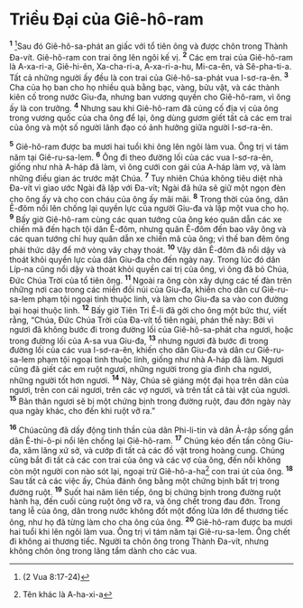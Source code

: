 # Triều Ðại của Giê-hô-ram
<sup><b>1</b></sup> [^1@-c7f00f1e-1b3f-45b9-8fb2-8e5d8be6fbd3]Sau đó Giê-hô-sa-phát an giấc với tổ tiên ông và được chôn trong Thành Ða-vít. Giê-hô-ram con trai ông lên ngôi kế vị. <sup><b>2</b></sup> Các em trai của Giê-hô-ram là A-xa-ri-a, Giê-hi-ên, Xa-cha-ri-a, A-xa-ri-a-hu, Mi-ca-ên, và Sê-pha-ti-a. Tất cả những người ấy đều là con trai của Giê-hô-sa-phát vua I-sơ-ra-ên. <sup><b>3</b></sup> Cha của họ ban cho họ nhiều quà bằng bạc, vàng, bửu vật, và các thành kiên cố trong nước Giu-đa, nhưng ban vương quyền cho Giê-hô-ram, vì ông ấy là con trưởng. <sup><b>4</b></sup> Nhưng sau khi Giê-hô-ram đã củng cố địa vị của ông trong vương quốc của cha ông để lại, ông dùng gươm giết tất cả các em trai của ông và một số người lãnh đạo có ảnh hưởng giữa người I-sơ-ra-ên.

<sup><b>5</b></sup> Giê-hô-ram được ba mươi hai tuổi khi ông lên ngôi làm vua. Ông trị vì tám năm tại Giê-ru-sa-lem. <sup><b>6</b></sup> Ông đi theo đường lối của các vua I-sơ-ra-ên, giống như nhà A-háp đã làm, vì ông cưới con gái của A-háp làm vợ, và làm những điều gian ác trước mặt Chúa. <sup><b>7</b></sup> Tuy nhiên Chúa không tiêu diệt nhà Ða-vít vì giao ước Ngài đã lập với Ða-vít; Ngài đã hứa sẽ giữ một ngọn đèn cho ông ấy và cho con cháu của ông ấy mãi mãi. <sup><b>8</b></sup> Trong thời của ông, dân Ê-đôm nổi lên chống lại quyền lực của người Giu-đa và lập một vua cho họ. <sup><b>9</b></sup> Bấy giờ Giê-hô-ram cùng các quan tướng của ông kéo quân dẫn các xe chiến mã đến hạch tội dân Ê-đôm, nhưng quân Ê-đôm đến bao vây ông và các quan tướng chỉ huy quân dẫn xe chiến mã của ông; vì thế ban đêm ông phải thức dậy để mở vòng vây chạy thoát. <sup><b>10</b></sup> Vậy dân Ê-đôm đã nổi dậy và thoát khỏi quyền lực của dân Giu-đa cho đến ngày nay. Trong lúc đó dân Líp-na cũng nổi dậy và thoát khỏi quyền cai trị của ông, vì ông đã bỏ Chúa, Ðức Chúa Trời của tổ tiên ông. <sup><b>11</b></sup> Ngoài ra ông còn xây dựng các tế đàn trên những nơi cao trong các miền đồi núi của Giu-đa, khiến cho dân cư Giê-ru-sa-lem phạm tội ngoại tình thuộc linh, và làm cho Giu-đa sa vào con đường bại hoại thuộc linh. <sup><b>12</b></sup> Bấy giờ Tiên Tri Ê-li đã gởi cho ông một bức thư, viết rằng, “Chúa, Ðức Chúa Trời của Ða-vít tổ tiên ngài, phán thế này: Bởi vì ngươi đã không bước đi trong đường lối của Giê-hô-sa-phát cha ngươi, hoặc trong đường lối của A-sa vua Giu-đa, <sup><b>13</b></sup> nhưng ngươi đã bước đi trong đường lối của các vua I-sơ-ra-ên, khiến cho dân Giu-đa và dân cư Giê-ru-sa-lem phạm tội ngoại tình thuộc linh, giống như nhà A-háp đã làm. Ngươi cũng đã giết các em ruột ngươi, những người trong gia đình cha ngươi, những người tốt hơn ngươi. <sup><b>14</b></sup> Này, Chúa sẽ giáng một đại họa trên dân của ngươi, trên con cái ngươi, trên các vợ ngươi, và trên tất cả tài vật của ngươi. <sup><b>15</b></sup> Bản thân ngươi sẽ bị một chứng bịnh trong đường ruột, đau đớn ngày này qua ngày khác, cho đến khi ruột vỡ ra.”

<sup><b>16</b></sup> Chúacũng đã dấy động tinh thần của dân Phi-li-tin và dân Ả-rập sống gần dân Ê-thi-ô-pi nổi lên chống lại Giê-hô-ram. <sup><b>17</b></sup> Chúng kéo đến tấn công Giu-đa, xâm lăng xứ sở, và cướp đi tất cả các đồ vật trong hoàng cung. Chúng cũng bắt đi tất cả các con trai của ông và các vợ của ông, đến nỗi không còn một người con nào sót lại, ngoại trừ Giê-hô-a-ha[^1-c7f00f1e-1b3f-45b9-8fb2-8e5d8be6fbd3] con trai út của ông. <sup><b>18</b></sup> Sau tất cả các việc ấy, Chúa đánh ông bằng một chứng bịnh bất trị trong đường ruột. <sup><b>19</b></sup> Suốt hai năm liên tiếp, ông bị chứng bịnh trong đường ruột hành hạ, đến cuối cùng ruột ông vỡ ra, và ông chết trong đau đớn. Trong tang lễ của ông, dân trong nước không đốt một đống lửa lớn để thương tiếc ông, như họ đã từng làm cho cha ông của ông. <sup><b>20</b></sup> Giê-hô-ram được ba mươi hai tuổi khi lên ngôi làm vua. Ông trị vì tám năm tại Giê-ru-sa-lem. Ông chết đi không ai thương tiếc. Người ta chôn ông trong Thành Ða-vít, nhưng không chôn ông trong lăng tẩm dành cho các vua.

[^1-c7f00f1e-1b3f-45b9-8fb2-8e5d8be6fbd3]: Tên khác là A-ha-xi-a
[^1@-c7f00f1e-1b3f-45b9-8fb2-8e5d8be6fbd3]: (2 Vua 8:17-24)